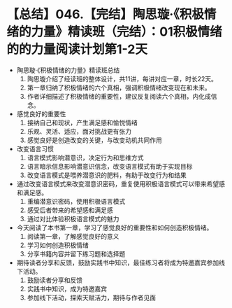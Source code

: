 # 【总结】046.【完结】陶思璇·《积极情绪的力量》精读班（完结）：01积极情绪的的力量阅读计划第1-2天

-   陶思璇·《积极情绪的力量》精读班总结
    1.  陶思璇介绍了经读班的整体设计，共11讲，每讲对应一章，时长22天。
    2.  第一章归纳了积极情绪的六个真相，强调积极情绪改变现在和未来。
    3.  作者详细描述了积极情绪的重要性，建议反复阅读六个真相，内化成信念。
-   感觉良好的重要性
    1.  接纳自己和现状，产生满足感和愉悦情绪
    2.  乐观、灵活、适应，面对挑战更有张力
    3.  感觉良好是创造改变的关键，与改变动机共同作用
-   改变语言习惯
    1.  语言模式影响潜意识，决定行为和思维方式
    2.  语言暗示信息影响潜意识信念，改变语言模式有助于实现目标
    3.  改变语言模式是喂养潜意识的肥料，有助于改变行为和结果
-   通过改变语言模式来改变潜意识密码，重复使用积极语言模式可以带来希望感和满足感。
    1.  重编潜意识密码，使用积极语言模式
    2.  感受后者带来的希望感和满足感
    3.  通过对比体验积极语言模式的魅力
-   今天阅读了本书第一章，学习了感觉良好的重要性和如何创造积极情绪。
    1.  阅读第一章，了解感觉良好的意义
    2.  学习如何创造积极情绪
    3.  分享书籍内容并留下练习题和选择题
-   期待读者分享和反馈，鼓励实践书中知识，最佳练习者将成为特邀嘉宾参加线下活动。
    1.  鼓励读者分享和反馈
    2.  实践书中知识，成为特邀嘉宾
    3.  参加线下活动，探索天赋活力，期待与作者见面